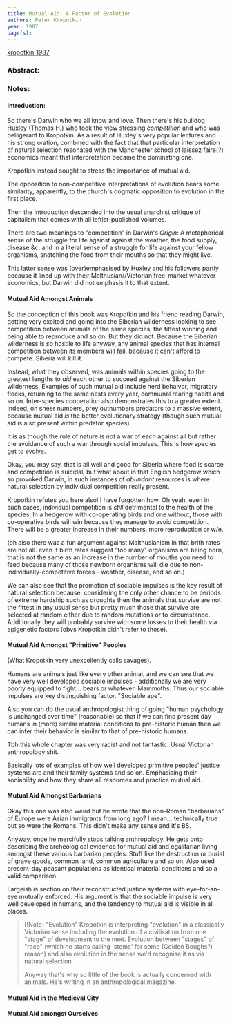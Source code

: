 ```yaml
---
title: Mutual Aid: A Factor of Evolution
authors: Peter Kropotkin
year: 1987
page(s): 
---
```

[kropotkin_1987](zotero://select/items/@kropotkin_1987)

### Abstract:


### Notes:
#### Introduction:
So there's Darwin who we all know and love. Then there's his bulldog Huxley (Thomas H.) who took the view stressing *competition* and who was belligerant to Kropotkin. As a result of Huxley's very popular lectures and his strong oration, combined with the fact that that particular interpretation of natural selection resonated with the Manchester school of laissez faire(?) economics meant that interpretation became the dominating one.

Kropotkin instead sought to stress the importance of mutual aid. 

The opposition to non-competitive interpretations of evolution bears some similarity, apparently, to the church's dogmatic opposition to evolution in the first place.

Then the introduction descended into the usual anarchist critique of capitalism that comes with all leftist-published volumes.

There are two meanings to "competition" in Darwin's *Origin*: A metaphorical sense of the struggle for life against against the weather, the food supply, disease &c. and in a literal sense of a struggle for life against your fellow organisms, snatching the food from their mouths so that they might live.

This latter sense was (over)emphasised by Huxley and his followers partly because it lined up with their Malthusian//Victorian free-market whatever economics, but Darwin did not emphasis it to that extent.

#### Mutual Aid Amongst Animals
So the conception of this book was Kropotkin and his friend reading Darwin, getting very excited and going into the Siberian wilderness looking to see competition between animals of the same species, the fittest winning and being able to reproduce and so on. But they did not. Because the Siberian wilderness is *so* hostile to life anyway, any animal species that has internal competition between its members will fail, because it can't afford to compete. Siberia will kill it.

Instead, what they observed, was animals within species going to the greatest lengths to *aid* each other to succeed against the Siberian wilderness. Examples of such mutual aid include herd behaivor, migratory flocks, returning to the same nests every year, communal rearing habits and so on. Inter-species cooperation also demonstrates this to a greater extent. Indeed, on sheer numbers, prey outnumbers predators to a massive extent, because mutual aid *is* the better evolutionary strategy (though such mutual aid is also present within predator species).

It is as though the rule of nature is *not* a war of each against all but rather the avoidance of such a war through social impulses. This is how species get to evolve.

Okay, you may say, that is all well and good for Siberia where food is scarce and competition is suicidal, but what about in that English hedgerow which so provoked Darwin, in such instances of *abundant* resources is where natural selection by individual competition really present.

Kropotkin refutes you here also! I have forgotten how. Oh yeah, even in such cases, individual competition is *still* detrimental to the health of the species. In a hedgerow with co-operating birds and one without, those with co-operative birds will win because they manage to avoid competition. There will be a greater increase in their numbers, more reproduction or w/e.

(oh also there was a fun argument against Malthusianism in that brith rates are not all. even if birth rates suggest "too many" organisms are being born, that is not the same as an increase in the number of mouths you need to feed because many of those newborn organisms will die due to non-individually-competitive forces - weather, disease, and so on.)

We can also see that the promotion of sociable impulses is the key result of natural selection because, considering the only other chance to be periods of extreme hardship such as droughts then the animals that survive are not the fittest in any usual sense but pretty much those that survive are selected at random either due to random mutations or to circumstance. Additionally they will probably survive with some losses to their health via epigenetic factors (obvs Kropotkin didn't refer to those).

#### Mutual Aid Amongst "Primitive" Peoples
(What Kropotkin very unexcellently calls savages).

Humans are animals just like every other animal, and we can see that we have very well developed sociable impulses - additionally we are very poorly equipped to fight... bears or whatever. Mammoths. Thus our sociable impulses are key distinguishing factor. "Sociable ape".

Also you can do the usual anthropologist thing of going "human psychology is unchanged over time" (reasonable) so that if we can find present day humans in (more) similar material conditions to pre-historic human then we can infer their behavior is similar to that of pre-historic humans.

Tbh this whole chapter was very racist and not fantastic. Usual Victorian anthropology shit.

Basically lots of examples of how well developed primitive peoples' justice systems are and their family systems and so on. Emphasising their sociability and how they share all resources and practice mutual aid.

#### Mutual Aid Amongst Barbarians 
Okay this one was also weird but he wrote that the non-Roman "barbarians" of Europe were Asian immigrants from long ago? I mean... technically true but so were the Romans. This didn't make any sense and it's BS.

Anyway, once he mercifully stops talking anthropology. He gets onto describing the archeological evidence for mutual aid and egalitarian living amongst these various barbarian peoples. Stuff like the destruction or burial of grave goods, common land, common agriculture and so on. Also used present-day peasant populations as identical material conditions and so a valid comparison.

Largeish is section on their reconstructed justice systems with eye-for-an-eye mutually enforced. His argument is that the sociable impulse is very well developed in humans, and the tendency to mutual aid is visible in all places.

> [!Note] "Evolution"
> Kropotkin is interpreting "evolution" in a classically Victorian sense including the evolution of a civilisation from one "stage" of development to the next. Evolution between "stages" of "race" (which he starts calling 'stems' for some (Golden Boughs?) reason) and also evolution in the sense we'd recognise it as via natural selection.
> 
> Anyway that's why so little of the book is actually concerned with animals. He's writing in an anthropological magazine.

#### Mutual Aid in the Medieval City

#### Mutual Aid amongst Ourselves




